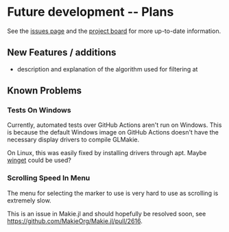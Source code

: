 # Future development -- Plans

See the [issues page](https://github.com/AR102/FilterKinect.jl/issues) and the
[project board](https://github.com/users/AR102/projects/4) for more up-to-date
information.
## New Features / additions

- description and explanation of the algorithm used for filtering at

## Known Problems

### Tests On Windows

Currently, automated tests over GitHub Actions aren't run on Windows.
This is because the default Windows image on GitHub Actions doesn't have the
necessary display drivers to compile GLMakie.

On Linux, this was easily fixed by installing drivers through apt.
Maybe [winget](https://de.wikipedia.org/wiki/Windows_Package_Manager) could be
used?

### Scrolling Speed In Menu

The menu for selecting the marker to use is very hard to use as scrolling is
extremely slow.

This is an issue in Makie.jl and should hopefully be resolved soon, see
https://github.com/MakieOrg/Makie.jl/pull/2616.
